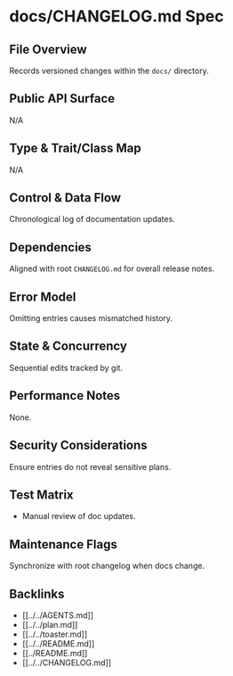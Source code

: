 # docs/CHANGELOG.md Spec

## File Overview
Records versioned changes within the `docs/` directory.

## Public API Surface
N/A

## Type & Trait/Class Map
N/A

## Control & Data Flow
Chronological log of documentation updates.

## Dependencies
Aligned with root `CHANGELOG.md` for overall release notes.

## Error Model
Omitting entries causes mismatched history.

## State & Concurrency
Sequential edits tracked by git.

## Performance Notes
None.

## Security Considerations
Ensure entries do not reveal sensitive plans.

## Test Matrix
- Manual review of doc updates.

## Maintenance Flags
Synchronize with root changelog when docs change.

## Backlinks
- [[../../AGENTS.md]]
- [[../../plan.md]]
- [[../../toaster.md]]
- [[../../README.md]]
- [[../README.md]]
- [[../../CHANGELOG.md]]
